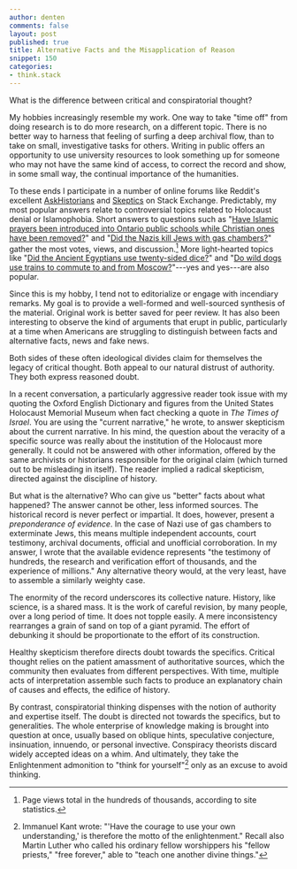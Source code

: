 ```yaml
---
author: denten
comments: false
layout: post
published: true
title: Alternative Facts and the Misapplication of Reason
snippet: 150
categories:
- think.stack
---
```


What is the difference between critical and conspiratorial thought?

My hobbies increasingly resemble my work. One way to take "time off" from
doing research is to do more research, on a different topic. There is no
better way to harness that feeling of surfing a deep archival flow, than to
take on small, investigative tasks for others. Writing in public offers an
opportunity to use university resources to look something up for someone who
may not have the same kind of access, to correct the record and show, in some
small way, the continual importance of the humanities.

To these ends I participate in a number of online forums like Reddit's
excellent [AskHistorians][1] and [Skeptics][2] on Stack Exchange. Predictably,
my most popular answers relate to controversial topics related to Holocaust
denial or Islamophobia. Short answers to questions such as "[Have Islamic
prayers been introduced into Ontario public schools while Christian ones have
been removed?][3]" and "[Did the Nazis kill Jews with gas chambers?][4]"
gather the most votes, views, and discussion.[^5] More light-hearted topics
like "[Did the Ancient Egyptians use twenty-sided dice?][6]" and "[Do wild
dogs use trains to commute to and from Moscow?][7]"---yes and yes---are also
popular.

[1]: https://www.reddit.com/r/AskHistorians/
[2]: http://skeptics.stackexchange.com/
[3]: http://skeptics.stackexchange.com/questions/30599/have-islamic-prayers-been-introduced-into-ontario-public-schools-while-christian/30602#30602
[4]: http://skeptics.stackexchange.com/questions/30469/did-the-nazis-kill-jews-with-gas-chambers/30474#30474

[^5]: Page views total in the hundreds of thousands, according to site statistics.

[6]: http://skeptics.stackexchange.com/questions/16578/did-the-ancient-egyptians-use-twenty-sided-dice/16579#16579

[7]: http://skeptics.stackexchange.com/questions/15910/do-wild-dogs-use-trains-to-commute-to-and-from-moscow

Since this is my hobby, I tend not to editorialize or engage with incendiary
remarks. My goal is to provide a well-formed and well-sourced synthesis of the
material. Original work is better saved for peer review. It has also been
interesting to observe the kind of arguments that erupt in public,
particularly at a time when Americans are struggling to distinguish between
facts and alternative facts, news and fake news.

Both sides of these often ideological divides claim for themselves the legacy
of critical thought. Both appeal to our natural distrust of authority. They
both express reasoned doubt.

In a recent conversation, a particularly aggressive reader took issue with my
quoting the Oxford English Dictionary and figures from the United States
Holocaust Memorial Museum when fact checking a quote in *The Times of Israel*.
You are using the "current narrative," he wrote, to answer skepticism about
the current narrative. In his mind, the question about the veracity of a
specific source was really about the institution of the Holocaust more
generally. It could not be answered with other information, offered by the
same archivists or historians responsible for the original claim (which turned
out to be misleading in itself). The reader implied a radical skepticism,
directed against the discipline of history.

But what is the alternative? Who can give us "better" facts about what
happened? The answer cannot be other, less informed sources. The historical
record is never perfect or impartial. It does, however, present a
*preponderance of evidence*. In the case of Nazi use of gas chambers to
exterminate Jews, this means multiple independent accounts, court testimony,
archival documents, official and unofficial corroboration. In my answer, I
wrote that the available evidence represents "the testimony of hundreds, the
research and verification effort of thousands, and the experience of
millions." Any alternative theory would, at the very least, have to assemble a
similarly weighty case.

The enormity of the record underscores its collective nature. History, like
science, is a shared mass. It is the work of careful revision, by many people,
over a long period of time. It does not topple easily. A mere inconsistency
rearranges a grain of sand on top of a giant pyramid. The effort of debunking
it should be proportionate to the effort of its construction.

[8]: http://skeptics.stackexchange.com/questions/37020/did-5-million-non-jews-die-in-the-holocaust/37043#37043

Healthy skepticism therefore directs doubt towards the specifics. Critical
thought relies on the patient amassment of authoritative sources, which the
community then evaluates from different perspectives. With time, multiple acts
of interpretation assemble such facts to produce an explanatory chain of
causes and effects, the edifice of history.

By contrast, conspiratorial thinking dispenses with the notion of authority
and expertise itself. The doubt is directed not towards the specifics, but to
generalities. The whole enterprise of knowledge making is brought into
question at once, usually based on oblique hints, speculative conjecture,
insinuation, innuendo, or personal invective. Conspiracy theorists discard
widely accepted ideas on a whim. And ultimately, they take the Enlightenment
admonition to "think for yourself"[^9] only as an excuse to avoid thinking.

[^9]: Immanuel Kant wrote: "'Have the courage to use your own understanding,' is therefore the motto of the enlightenment." Recall also Martin Luther who called his ordinary fellow worshippers his "fellow priests," "free forever," able to "teach one another divine things."

